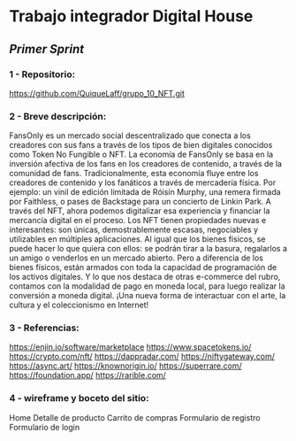 # Trabajo integrador Digital House

## _Primer Sprint_

### 1 - Repositorio:
https://github.com/QuiqueLaff/grupo_10_NFT.git


### 2 - Breve descripción:

FansOnly es un mercado social descentralizado que conecta a los creadores con sus fans a través de los tipos de bien digitales conocidos como Token No Fungible o NFT. La economía de FansOnly se basa en la inversión afectiva de los fans en los creadores de contenido, a través de la comunidad de fans. Tradicionalmente, esta economía fluye entre los creadores de contenido y los fanáticos a través de mercadería física. Por ejemplo: un vinil de edición limitada de Róisín Murphy, una remera firmada por Faithless, o pases de Backstage para un concierto de Linkin Park. 
A través del NFT, ahora podemos digitalizar esa experiencia y financiar la mercancía digital en el proceso. Los NFT tienen propiedades nuevas e interesantes: son únicas, demostrablemente escasas, negociables y utilizables en múltiples aplicaciones. Al igual que los bienes físicos, se puede hacer lo que quiera con ellos: se podrán tirar a la basura, regalarlos a un amigo o venderlos en un mercado abierto. Pero a diferencia de los bienes físicos, están armados con toda la capacidad de programación de los activos digitales. Y lo que nos destaca de otras e-commerce del rubro, contamos con la modalidad de pago en moneda local, para luego realizar la conversión a moneda digital.
¡Una nueva forma de interactuar con el arte, la cultura y el coleccionismo en Internet!


### 3 - Referencias:
https://enjin.io/software/marketplace
https://www.spacetokens.io/
https://crypto.com/nft/
https://dappradar.com/
https://niftygateway.com/
https://async.art/
https://knownorigin.io/
https://superrare.com/
https://foundation.app/
https://rarible.com/

### 4 - wireframe y boceto del sitio:

Home
Detalle de producto
Carrito de compras
Formulario de registro
Formulario de login

